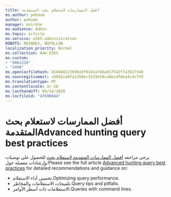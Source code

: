 ```yaml
---
title: أفضل الممارسات لاستعلام بحث المتقدمة
ms.author: pebaum
author: pebaum
manager: mnirkhe
ms.audience: Admin
ms.topic: article
ms.service: o365-administration
ROBOTS: NOINDEX, NOFOLLOW
localization_priority: Normal
ms.collection: Adm_O365
ms.custom:
- "9001220"
- "3498"
ms.openlocfilehash: 418408223696a9f9141af46ab57542f7a3927340
ms.sourcegitcommit: c6692ce0fa1358ec3529e59ca0ecdfdea4cdc759
ms.translationtype: MT
ms.contentlocale: ar-SA
ms.lasthandoff: 09/14/2020
ms.locfileid: "47696644"
---
```

# <a name="advanced-hunting-query-best-practices"></a><span data-ttu-id="b1ef2-102">أفضل الممارسات لاستعلام بحث المتقدمة</span><span class="sxs-lookup"><span data-stu-id="b1ef2-102">Advanced hunting query best practices</span></span>

<span data-ttu-id="b1ef2-103">يرجى مراجعه [أفضل الممارسات المتقدمة لاستعلام بحث](https://docs.microsoft.com/windows/security/threat-protection/microsoft-defender-atp/advanced-hunting-best-practices#optimize-query-performance) للحصول علي توصيات وإرشادات مفصله حول:</span><span class="sxs-lookup"><span data-stu-id="b1ef2-103">Please see the full article [Advanced hunting query best practices](https://docs.microsoft.com/windows/security/threat-protection/microsoft-defender-atp/advanced-hunting-best-practices#optimize-query-performance) for detailed recommendations and guidance on:</span></span>
- <span data-ttu-id="b1ef2-104">تحسين أداء الاستعلام.</span><span class="sxs-lookup"><span data-stu-id="b1ef2-104">Optimizing query performance.</span></span>
- <span data-ttu-id="b1ef2-105">تلميحات الاستعلامات والمخاطر.</span><span class="sxs-lookup"><span data-stu-id="b1ef2-105">Query tips and pitfalls.</span></span>
- <span data-ttu-id="b1ef2-106">الاستعلامات ذات أسطر الأوامر.</span><span class="sxs-lookup"><span data-stu-id="b1ef2-106">Queries with command lines.</span></span>


